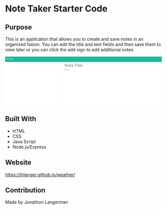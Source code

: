 # Note Taker Starter Code

## Purpose
This is an application that allows you to create and save notes in an organized fasion. You can edit the title and text fields and then save them to view later or you can click the add sign to add additional notes. 

![notetaker](./Develop/public/assets/images/appImg.PNG?raw=true "Image of notetaker")

## Built With
* HTML
* CSS
* Java Script
* Node.js/Express

## Website
https://jhlanger.github.io/weather/

## Contribution
Made by Jonathon Langerman